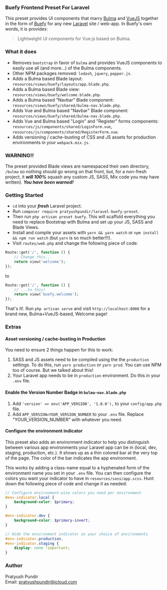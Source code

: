 ### Buefy Frontend Preset For Laravel

This preset provides UI components that marry [Bulma](https://bulma.io/) and [VueJS](https://vuejs.org/) together in the form of [Buefy](https://buefy.github.io/documentation/snackbar) for any new [Laravel](https://laravel.com/) site / web-app. In Buefy's own words, it is provides:
 > Lightweight UI components for Vue.js based on Bulma.

<!-- <p align="center">
  <img width="1080" src="https://i.ibb.co/P4nkwgz/Screenshot-2018-12-16-at-3-06-07-PM.png" alt="Screenshot-2018-12-16-at-3-06-07-PM" border="0">
</p> -->
 
### What it does
 - Removes ````bootstrap```` in favor of ````bulma```` and provides VueJS components to easily use all (and more...) of the Bulma components.
 - Other NPM packages removed: ```lodash```, ````jquery````, ````popper.js````.
 - Adds a Bulma based Blade layout: ````resources/views/buefy/layouts/app.blade.php````.
 - Adds a Bulma based Blade view: ````resources/views/buefy/welcome.blade.php````.
 - Adds a Bulma based "Navbar" Blade component: ````resources/views/buefy/shared/bulma-nav.blade.php````.
 - Adds Vue and Bulma based "Navbar" Blade component: ````resources/views/buefy/shared/bulma-nav.blade.php````.
 - Adds Vue and Bulma based "Login" and "Register" forms components: ````resources/js/components/shared/LoginForm.vue````,    ````resources/js/components/shared/RegisterForm.vue````.
 - Adds versioning / cache-busting of CSS and JS assets for production environments in your ````webpack.mix.js````.


### WARNING!!
 The preset provided Blade views are namespaced their own directory, ```/bulma``` so nothing should go wrong on that front, but, for a non-fresh project, it ***will 100%*** squash any custom JS, SASS, Mix code you may have written). ___You have been warned!___
 

 ### Getting Started
 - ````cd```` into your ***fresh*** Laravel project.
 - Run ````composer require pratyushpundir/laravel-buefy-preset````.
 - Then run `````php artisan preset buefy`````. This will scaffold everything you need to replace Bootstrap with Bulma and set up your JS, SASS and Blade Views.
 - Install and compile your assets with ````yarn && yarn watch```` or ````npm install && npm run watch```` (but ```yarn``` is so much better!!!).
 - Visit ````routes/web.php```` and change the following piece of code:
 
 ````php
 Route::get('/', function () {
     // Change this...
     return view('welcome');
 });
 ````
 
 to
 
 ````php
 Route::get('/', function () {
     // ...to this!
     return view('buefy.welcome');
 });
 ````
That's it!. Run ````php artisan serve```` and visit ```http://localhost:8000``` for a brand new, Bulma+VueJS-based, Welcome page! 

### Extras
#### Asset versioning / cache-busting in Production
You need to ensure 2 things happen for this to work:
 1. SASS and JS assets need to be compiled using the the ````production```` settings. To do this, run ````yarn production```` or ````yarn prod````. You can use NPM too of course. But we talked about this! 
 2. Your Laravel app needs to be in ````production```` environment. Do this in your ````.env```` file.

#### Enable the Version Number Badge in ````bulma-nav.blade.php````
 1. Add ````'version' => env('APP_VERSION', '1.0.0'),```` to your ```config/app.php``` file.
 2. Add ````APP_VERSION=YOUR_VERSION_NUMBER```` to your ````.env```` file. Replace "YOUR_VERSION_NUMBER" with whatever you need.

#### Configure the environment indicator
This preset also adds an environment indicator to help you distinguish between various app environments your Laravel app can be in (local, dev, staging, production, etc.). It shows up as a thin colored bar at the very top of the page. The color of the bar indicates the app environment.

This works by adding a class-name equal to a hyphenated form of the environment name you set in your ````.env```` file. You can then configure the colors you want your indicator to have in ````resources/sass/app.scss````. Hunt down the following piece of code and change it as needed:
````scss
// Configure environment-wise colors you need per environment
#env-indicator.local {
    background-color: $primary;
}

#env-indicator.dev {
    background-color: $primary-invert;
}

// Hide the environment indicator on your choice of environments
#env-indicator.production,
#env-indicator.staging {
    display: none !important;
}
````
 

### Author
Pratyush Pundir   
Email: pratyushpundir@icloud.com
